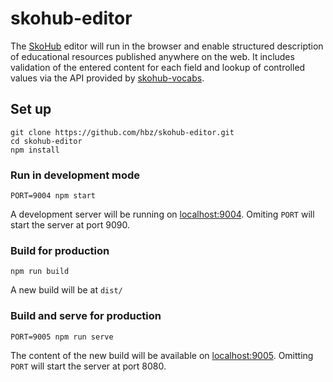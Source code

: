 # skohub-editor

The [SkoHub](https://skohub.io) editor will run in the browser and enable structured description of educational resources published anywhere on the web. It includes validation of the entered content for each field and lookup of controlled values via the API provided by [skohub-vocabs](https://github.com/hbz/skohub-vocabs).


## Set up
```
git clone https://github.com/hbz/skohub-editor.git
cd skohub-editor
npm install
```

### Run in development mode
```
PORT=9004 npm start
```
A development server will be running on [localhost:9004](http://localhost:9004).
Omiting `PORT` will start the server at port 9090.

### Build for production
```
npm run build
```
A new build will be at `dist/`

### Build and serve for production
```
PORT=9005 npm run serve
```
The content of the new build will be available on [localhost:9005](http://localhost:9005).
Omitting `PORT` will start the server at port 8080.
